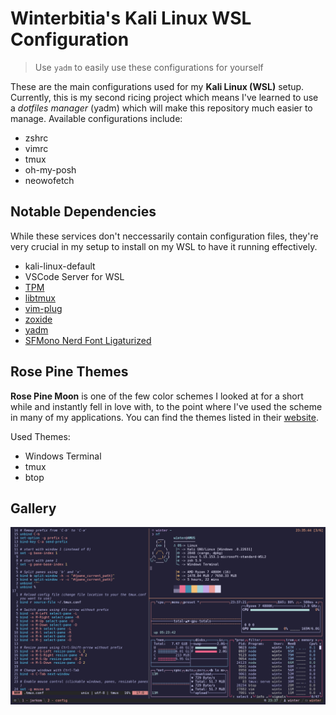 # Winterbitia's Kali Linux WSL Configuration

> Use `yadm` to easily use these configurations for yourself

These are the main configurations used for my **Kali Linux (WSL)** setup. Currently, this is my second ricing project which means I've learned to use a *dotfiles manager* (yadm) which will make this repository much easier to manage. Available configurations include:

* zshrc
* vimrc
* tmux
* oh-my-posh
* neowofetch

## Notable Dependencies

While these services don't neccessarily contain configuration files, they're very crucial in my setup to install on my WSL to have it running effectively.
* kali-linux-default
* VSCode Server for WSL
* [TPM](https://github.com/tmux-plugins/tpm)
* [libtmux](https://libtmux.git-pull.com/)
* [vim-plug](https://github.com/junegunn/vim-plug)
* [zoxide](https://github.com/ajeetdsouza/zoxide)
* [yadm](https://yadm.io/docs/install#)
* [SFMono Nerd Font Ligaturized](https://github.com/shaunsingh/SFMono-Nerd-Font-Ligaturized)

## Rose Pine Themes

**Rose Pine Moon** is one of the few color schemes I looked at for a short while and instantly fell in love with, to the point where I've used the scheme in many of my applications. You can find the themes listed in their [website](https://rosepinetheme.com/).

<!-- <details> -->
<!-- <summary> -->
Used Themes:
 <!-- [CLICK TO OPEN] -->
<!-- </summary> -->
* Windows Terminal
* tmux
* btop
<!-- </details> -->

## Gallery

![image](gallery/image3.png)
